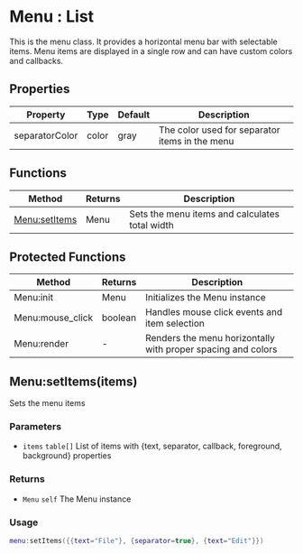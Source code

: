 # Menu : List
This is the menu class. It provides a horizontal menu bar with selectable items.
Menu items are displayed in a single row and can have custom colors and callbacks.

## Properties

|Property|Type|Default|Description|
|---|---|---|---|
|separatorColor|color|gray|The color used for separator items in the menu

## Functions

|Method|Returns|Description|
|---|---|---|
|[Menu:setItems](#menu-setitems)|Menu|Sets the menu items and calculates total width


## Protected Functions

|Method|Returns|Description|
|---|---|---|
|Menu:init|Menu|Initializes the Menu instance
|Menu:mouse_click|boolean|Handles mouse click events and item selection
|Menu:render|-|Renders the menu horizontally with proper spacing and colors

## Menu:setItems(items)
Sets the menu items

### Parameters
* `items` `table[]` List of items with {text, separator, callback, foreground, background} properties

### Returns
* `Menu` `self` The Menu instance

### Usage
 ```lua
menu:setItems({{text="File"}, {separator=true}, {text="Edit"}})
```


